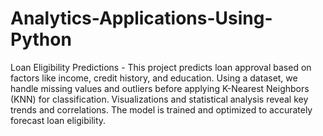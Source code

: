 # Analytics-Applications-Using-Python
Loan Eligibility Predictions - This project predicts loan approval based on factors like income, credit history, and education. Using a dataset, we handle missing values and outliers before applying K-Nearest Neighbors (KNN) for classification. Visualizations and statistical analysis reveal key trends and correlations. The model is trained and optimized to accurately forecast loan eligibility.






